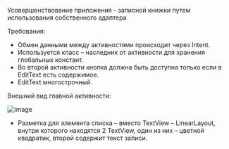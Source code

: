 Усовершенствование приложения - записной книжки путем использования собственного адаптера

Требования:

 - Обмен данными между активностями происходит через Intent.  
 - Используется класс – наследник от активности для хранения глобальных констант.  
 - Во второй активности кнопка должна быть доступна только если в EditText есть содержимое.  
 - EditText многострочный.

Внешний вид главной активности:

![image](https://user-images.githubusercontent.com/91782001/177378855-2c73e36d-c611-43f1-9eaa-8ad67651b422.png)

 - Разметка для элемента списка – вместо TextView – LinearLayout, внутри которого находятся 2 TextView, 
 один из них – цветной квадратик, второй содержит текст записи.
